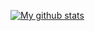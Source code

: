 [![My github stats](https://github-readme-stats.vercel.app/api?username=moodule&show_icons=true&theme=blue-green&count_private=true&include_all_commits=true)](https://github.com/anuraghazra/github-readme-stats)
